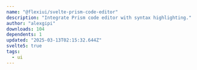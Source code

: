 ```yaml
---
name: "@flexiui/svelte-prism-code-editor"
description: "Integrate Prism code editor with syntax highlighting."
author: "alexgipi"
downloads: 104
dependents: 1
updated: "2025-03-13T02:15:32.644Z"
svelte5: true
tags: 
  - ui
---
```


